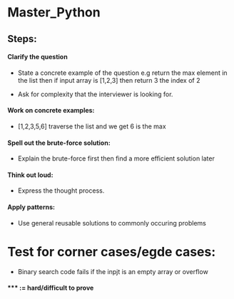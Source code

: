 # Master_Python

## Steps:
#### Clarify the question

- State a concrete example of the question e.g return the max element in the list then if input array is [1,2,3] then return 3 the index of 2

- Ask for complexity that the interviewer is looking for.

#### Work on concrete examples:

- [1,2,3,5,6] traverse the list and we get 6 is the max

#### Spell out the brute-force solution:

- Explain the brute-force first then find a more efficient solution later 

#### Think out loud:

- Express the thought process.

#### Apply patterns:

- Use general reusable solutions to commonly occuring problems

# Test for corner cases/egde cases:

- Binary search code fails if the inpjt is an empty array or overflow


#### *** := hard/difficult to prove
